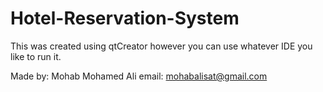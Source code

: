 # Hotel-Reservation-System

This was created using qtCreator however you can use whatever IDE you like to run it.

Made by: Mohab Mohamed Ali
email: mohabalisat@gmail.com
